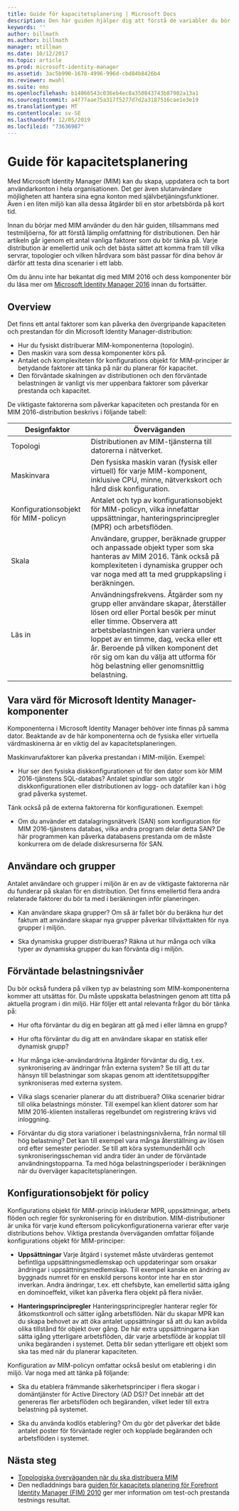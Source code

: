 ```yaml
---
title: Guide för kapacitetsplanering | Microsoft Docs
description: Den här guiden hjälper dig att förstå de variabler du bör tänka på innan du distribuerar MIM 2016, inklusive belastningsnivåer och policybeslut.
keywords: ''
author: billmath
ms.author: billmath
manager: mtillman
ms.date: 10/12/2017
ms.topic: article
ms.prod: microsoft-identity-manager
ms.assetid: 3ac5b990-1678-4996-996d-cbd84b8426b4
ms.reviewer: mwahl
ms.suite: ems
ms.openlocfilehash: b14066543c036eb4ec8a350843743b87902a13a1
ms.sourcegitcommit: a4f77aae75a317f5277d7d2a3187516cae1e3e19
ms.translationtype: MT
ms.contentlocale: sv-SE
ms.lasthandoff: 12/05/2019
ms.locfileid: "73636987"
---
```

# <a name="capacity-planning-guide"></a>Guide för kapacitetsplanering

Med Microsoft Identity Manager (MIM) kan du skapa, uppdatera och ta bort användarkonton i hela organisationen. Det ger även slutanvändare möjligheten att hantera sina egna konton med självbetjäningsfunktioner. Även i en liten miljö kan alla dessa åtgärder bli en stor arbetsbörda på kort tid.

Innan du börjar med MIM använder du den här guiden, tillsammans med testmiljöerna, för att förstå lämplig omfattning för distributionen. Den här artikeln går igenom ett antal vanliga faktorer som du bör tänka på. Varje distribution är emellertid unik och det bästa sättet att komma fram till vilka servrar, topologier och vilken hårdvara som bäst passar för dina behov är därför att testa dina scenarier i ett labb.

Om du ännu inte har bekantat dig med MIM 2016 och dess komponenter bör du läsa mer om  [Microsoft Identity Manager 2016](microsoft-identity-manager-2016.md) innan du fortsätter.

## <a name="overview"></a>Overview

Det finns ett antal faktorer som kan påverka den övergripande kapaciteten och prestandan för din Microsoft Identity Manager-distribution:

- Hur du fysiskt distribuerar MIM-komponenterna (topologin).
- Den maskin vara som dessa komponenter körs på.
- Antalet och komplexiteten för konfigurations objekt för MIM-principer är betydande faktorer att tänka på när du planerar för kapacitet.
- Den förväntade skalningen av distributionen och den förväntade belastningen är vanligt vis mer uppenbara faktorer som påverkar prestanda och kapacitet.

De viktigaste faktorerna som påverkar kapaciteten och prestanda för en MIM 2016-distribution beskrivs i följande tabell:

| Designfaktor | Överväganden |
| ------------- | -------------- |
| Topologi | Distributionen av MIM-tjänsterna till datorerna i nätverket. |
| Maskinvara | Den fysiska maskin varan (fysisk eller virtuell) för varje MIM-komponent, inklusive CPU, minne, nätverkskort och hård disk konfiguration. |
| Konfigurationsobjekt för MIM-policyn | Antalet och typ av konfigurationsobjekt för MIM-policyn, vilka innefattar uppsättningar, hanteringsprincipregler (MPR) och arbetsflöden. |
| Skala | Användare, grupper, beräknade grupper och anpassade objekt typer som ska hanteras av MIM 2016. Tänk också på komplexiteten i dynamiska grupper och var noga med att ta med gruppkapsling i beräkningen. |
| Läs in | Användningsfrekvens. Åtgärder som ny grupp eller användare skapar, återställer lösen ord eller Portal besök per minut eller timme. Observera att arbetsbelastningen kan variera under loppet av en timme, dag, vecka eller ett år. Beroende på vilken komponent det rör sig om kan du välja att utforma för hög belastning eller genomsnittlig belastning. |

## <a name="hosting-microsoft-identity-manager-components"></a>Vara värd för Microsoft Identity Manager-komponenter

Komponenterna i Microsoft Identity Manager behöver inte finnas på samma dator. Beaktande av de här komponenterna och de fysiska eller virtuella värdmaskinerna är en viktig del av kapacitetsplaneringen.

Maskinvarufaktorer kan påverka prestandan i MIM-miljön. Exempel:

- Hur ser den fysiska diskkonfigurationen ut för den dator som kör MIM 2016-tjänstens SQL-databas? Antalet spindlar som utgör diskkonfigurationen eller distributionen av logg- och datafiler kan i hög grad påverka systemet.

Tänk också på de externa faktorerna för konfigurationen. Exempel:

- Om du använder ett datalagringsnätverk (SAN) som konfiguration för MIM 2016-tjänstens databas, vilka andra program delar detta SAN? De här programmen kan påverka databasens prestanda om de måste konkurrera om de delade diskresurserna för SAN.

## <a name="users-and-groups"></a>Användare och grupper

Antalet användare och grupper i miljön är en av de viktigaste faktorerna när du funderar på skalan för en distribution. Det finns emellertid flera andra relaterade faktorer du bör ta med i beräkningen inför planeringen.

- Kan användare skapa grupper? Om så är fallet bör du beräkna hur det faktum att användare skapar nya grupper påverkar tillväxttakten för nya grupper i miljön.

- Ska dynamiska grupper distribueras? Räkna ut hur många och vilka typer av dynamiska grupper du kan förvänta dig i miljön.

## <a name="expected-load-levels"></a>Förväntade belastningsnivåer

Du bör också fundera på vilken typ av belastning som MIM-komponenterna kommer att utsättas för. Du måste uppskatta belastningen genom att titta på aktuella program i din miljö. Här följer ett antal relevanta frågor du bör tänka på:

- Hur ofta förväntar du dig en begäran att gå med i eller lämna en grupp?

- Hur ofta förväntar du dig att en användare skapar en statisk eller dynamisk grupp?

- Hur många icke-användardrivna åtgärder förväntar du dig, t.ex. synkronisering av ändringar från externa system? Se till att du tar hänsyn till belastningar som skapas genom att identitetsuppgifter synkroniseras med externa system.

- Vilka slags scenarier planerar du att distribuera? Olika scenarier bidrar till olika belastnings mönster. Till exempel kan klient datorer som har MIM 2016-klienten installeras regelbundet om registrering krävs vid inloggning.

- Förväntar du dig stora variationer i belastningsnivåerna, från normal till hög belastning? Det kan till exempel vara många återställning av lösen ord efter semester perioder. Se till att köra systemunderhåll och synkroniseringsscheman vid andra tider än under de förväntade användningstopparna. Ta med höga belastningsperioder i beräkningen när du överväger kapacitetsplaneringen.

## <a name="policy-configuration-objects"></a>Konfigurationsobjekt för policy

Konfigurations objekt för MIM-princip inkluderar MPR, uppsättningar, arbets flöden och regler för synkronisering för en distribution. MIM-distributioner är unika för varje kund eftersom policykonfigurationerna varierar efter varje distributions behov. Viktiga prestanda överväganden omfattar följande konfigurations objekt för MIM-principer:

- **Uppsättningar** Varje åtgärd i systemet måste utvärderas gentemot befintliga uppsättningsmedlemskap och uppdateringar som orsakar ändringar i uppsättningsmedlemskap. Till exempel kanske en ändring av byggnads numret för en enskild persons kontor inte har en stor inverkan. Andra ändringar, t.ex. ett chefsbyte, kan emellertid sätta igång en dominoeffekt, vilket kan påverka flera objekt på flera nivåer.

- **Hanteringsprincipregler** Hanteringsprincipregler hanterar regler för åtkomstkontroll och sätter igång arbetsflöden. När du skapar MPR kan du skapa behovet av att öka antalet uppsättningar så att du kan avbilda olika tillstånd för objekt över gång. De här extra uppsättningarna kan sätta igång ytterligare arbetsflöden, där varje arbetsflöde är kopplat till unika begäranden i systemet. Detta blir sedan ytterligare ett objekt som ska tas med när du planerar kapaciteten.

Konfiguration av MIM-policyn omfattar också beslut om etablering i din miljö. Var noga med att tänka på följande:

- Ska du etablera främmande säkerhetsprinciper i flera skogar i domäntjänster för Active Directory (AD DS)? Det innebär att det genereras fler arbetsflöden och begäranden, vilket leder till extra belastning på systemet.

- Ska du använda kodlös etablering? Om du gör det påverkar det både antalet poster för förväntade regler och kopplade begäranden och arbetsflöden i systemet.

## <a name="next-steps"></a>Nästa steg

- [Topologiska överväganden när du ska distribuera MIM](topology-considerations.md)
- Den nedladdnings bara [guiden för kapacitets planering för Forefront Identity Manager (FIM) 2010](https://www.microsoft.com/en-us/download/details.aspx?id=7437) ger mer information om test-och prestanda testnings resultat.
